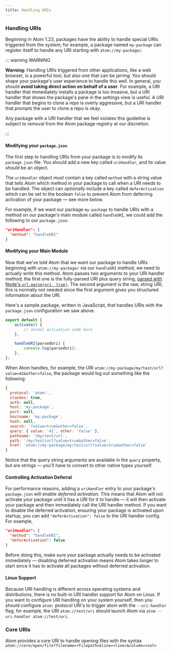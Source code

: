```yaml
---
title: Handling URIs
---
```


### Handling URIs

Beginning in Atom 1.23, packages have the ability to handle special URIs triggered from the system; for example, a package named `my-package` can register itself to handle any URI starting with `atom://my-package/`.

::: warning WARNING

**Warning:** Handling URIs triggered from other applications, like a web browser, is a powerful tool, but also one that can be jarring. You should shape your package's user experience to handle this well. In general, you should **avoid taking direct action on behalf of a user**. For example, a URI handler that immediately installs a package is too invasive, but a URI handler that shows the package's pane in the settings view is useful. A URI handler that begins to clone a repo is overly aggressive, but a URI handler that _prompts_ the user to clone a repo is okay.

Any package with a URI handler that we feel violates this guideline is subject to removal from the Atom package registry at our discretion.

:::

#### Modifying your `package.json`

The first step to handling URIs from your package is to modify its `package.json` file. You should add a new key called `uriHandler`, and its value should be an object.

The `uriHandler` object _must_ contain a key called `method` with a string value that tells Atom which method in your package to call when a URI needs to be handled. The object can _optionally_ include a key called `deferActivation` which can be set to the boolean `false` to prevent Atom from deferring activation of your package — see more below.

For example, if we want our package `my-package` to handle URIs with a method on our package's main module called `handleURI`, we could add the following to our `package.json`:

```json
"uriHandler": {
  "method": "handleURI"
}
```

#### Modifying your Main Module

Now that we've told Atom that we want our package to handle URIs beginning with `atom://my-package/` via our `handleURI` method, we need to actually write this method. Atom passes two arguments to your URI handler method; the first one is the fully-parsed URI plus query string, [parsed with Node's `url.parse(uri, true)`](https://nodejs.org/api/url.html#url_url_parse_urlstring_parsequerystring_slashesdenotehost). The second argument is the raw, string URI; this is normally not needed since the first argument gives you structured information about the URI.

Here's a sample package, written in JavaScript, that handles URIs with the `package.json` configuration we saw above.

```js
export default {
	activate() {
		// normal activation code here
	},

	handleURI(parsedUri) {
		console.log(parsedUri);
	},
};
```

When Atom handles, for example, the URI `atom://my-package/my/test/url?value=42&other=false`, the package would log out something like the following:

```js
{
  protocol: 'atom:',
  slashes: true,
  auth: null,
  host: 'my-package',
  port: null,
  hostname: 'my-package',
  hash: null,
  search: '?value=true&other=false',
  query: { value: '42', other: 'false' },
  pathname: '/my/test/url',
  path: '/my/test/url?value=true&other=false',
  href: 'atom://my-package/my/test/url?value=true&other=false'
}
```

Notice that the query string arguments are available in the `query` property, but are strings — you'll have to convert to other native types yourself.

#### Controlling Activation Deferral

For performance reasons, adding a `uriHandler` entry to your package's `package.json` will enable _deferred activation_. This means that Atom will not activate your package until it has a URI for it to handle — it will then activate your package and then immediately call the URI handler method. If you want to disable the deferred activation, ensuring your package is activated upon startup, you can add `"deferActivation": false` to the URI handler config. For example,

```json
"uriHandler": {
  "method": "handleURI",
  "deferActivation": false
}
```

Before doing this, make sure your package actually needs to be activated immediately — disabling deferred activation means Atom takes longer to start since it has to activate all packages without deferred activation.

#### Linux Support

Because URI handling is different across operating systems and distributions, there is no built-in URI handler support for Atom on Linux. If you want to configure URI handling on your system yourself, then you should configure `atom:` protocol URI's to trigger atom with the `--uri-handler` flag; for example, the URI `atom://test/uri` should launch Atom via `atom --uri-handler atom://test/uri`.

### Core URIs

Atom provides a core URI to handle opening files with the syntax `atom://core/open/file?filename=<filepath>&line=<line>&column=<col>`
